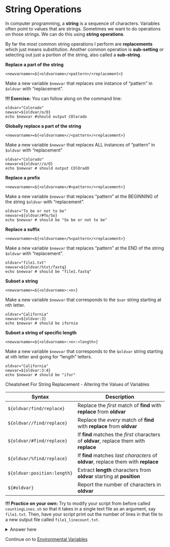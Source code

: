 # String Operations

In computer programming, a **string** is a sequence of characters. Variables often point to values that are strings. Sometimes we want to do operations on those strings. We can do this using **string operations**.

By far the most common string operations I perform are **replacements** which just means substitution. Another common operation is **sub-setting** or selecting out just a portion of the string, also called a **sub-string**.

**Replace a part of the string**

`<newvarname>=${<oldvarname>/<pattern>/<replacement>}`

Make a new variable `$newvar` that replaces one instance of “pattern” in `$oldvar` with “replacement”.

**!!! Exercise:** You can follow along on the command line:

```
oldvar="Colorado"
newvar=${oldvar/o/O}
echo $newvar #should output COlorado
```

**Globally replace a part of the string**

```
<newvarname>=${<oldvarname>//<pattern>/<replacement>}
```

Make a new variable `$newvar` that replaces ALL instances of “pattern” in `$oldvar` with “replacement”

```
oldvar="Colorado"
newvar=${oldvar//o/O}
echo $newvar # should output COlOradO
```

**Replace a prefix**

`<newvarname>=${<oldvarname>/#<pattern>/<replacement>}`

Make a new variable `$newvar` that replaces “pattern” at the BEGINNING of the string `$oldvar` with “replacement”.

```
oldvar="To be or not to be"
newvar=${oldvar/#To/So}
echo $newvar # should be "So be or not to be"
```

**Replace a suffix**

`<newvarname>=${<oldvarname>/%<pattern>/<replacement>}`

Make a new variable `$newvar` that replaces “pattern” at the END of the string `$oldvar` with “replacement”.

```
oldvar="file1.txt"
newvar=${oldvar/%txt/fastq}
echo $newvar # should be "file1.fastq"
```

**Subset a string** 

`<newvarname>=${<oldvarname>:<n>}`

Make a new variable `$newvar` that corresponds to the `$var` string starting at nth letter.

```
oldvar="California"
newvar=${oldvar:3}
echo $newvar # should be ifornia
```

**Subset a string of specific length** 

`<newvarname>=${<oldvarname>:<n>:<length>}`

Make a new variable `$newvar` that corresponds to the `$oldvar` string starting at nth letter and going for “length” letters.

```
oldvar="California"
newvar=${oldvar:3:4}
echo $newvar # should be "ifor"
```

Cheatsheet For String Replacement - Altering the Values of Variables

| Syntax | Description |
|--------|-------------|
| `${oldvar/find/replace}` | Replace the *first* match of **find** with **replace** from **oldvar** |
| `${oldvar//find/replace}` | Replace the *every* match of **find** with **replace** from **oldvar** |
| `${oldvar/#find/replace}` | If **find** matches the *first* characters of **oldvar**, replace them with **replace** |
| `${oldvar/%find/replace}` | If **find** matches *last characters* of **oldvar**, replace them with **replace** |
| `${oldvar:position:length}` | Extract **length** characters from **oldvar** starting at **position** |
| `${#oldvar}` | Report the number of characters in **oldvar** |

**!!! Practice on your own:** Try to modify your script from before called `countingLines.sh` so that it takes in a single text file as an argument, say `file1.txt`. Then, have your script print out the number of lines in that file to a new output file called `file1_linecount.txt`.


<details>
  <summary>Answer here</summary>

```
#!/usr/bin/env bash
 
# capture the first argument in a variable called myfirstfile
myfirstfile=$1
 
# use a sub-string substitution line to create a new variable called myoutputfile in which .txt is substituted for _linecount.txt
myoutputfile=${myfirstfile/%.txt/_linecount.txt}
 
# operate on the input file and save the line count to the desired output file
wc -l $myfirstfile > $myoutputfile
```

</details>

Continue on to [Environmental Variables](3-9_Environmental_Variables.md)
